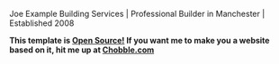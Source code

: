 Joe Example Building Services | Professional Builder in Manchester | Established 2008

**This template is [Open Source!](https://git.chobble.com/chobble/chobble-template) If you want me to make you a website based on it, hit me up at [Chobble.com](https://chobble.com)**
